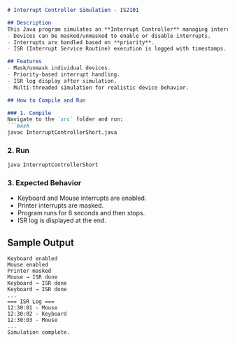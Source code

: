 ````markdown
# Interrupt Controller Simulation - IS2101

## Description
This Java program simulates an **Interrupt Controller** managing interrupts from multiple devices (Keyboard, Mouse, Printer) with prioritization and masking support. 
- Devices can be masked/unmasked to enable or disable interrupts.
- Interrupts are handled based on **priority**.
- ISR (Interrupt Service Routine) execution is logged with timestamps.

## Features
- Mask/unmask individual devices.
- Priority-based interrupt handling.
- ISR log display after simulation.
- Multi-threaded simulation for realistic device behavior.

## How to Compile and Run

### 1. Compile
Navigate to the `src` folder and run:
```bash
javac InterruptControllerShort.java
````

### 2. Run

```bash
java InterruptControllerShort
```

### 3. Expected Behavior

* Keyboard and Mouse interrupts are enabled.
* Printer interrupts are masked.
* Program runs for 8 seconds and then stops.
* ISR log is displayed at the end.

## Sample Output

```
Keyboard enabled
Mouse enabled
Printer masked
Mouse → ISR done
Keyboard → ISR done
Keyboard → ISR done
...
=== ISR Log ===
12:30:01 - Mouse
12:30:02 - Keyboard
12:30:03 - Mouse
...
Simulation complete.
```

